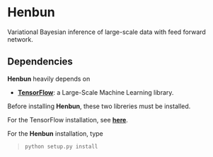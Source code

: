# Henbun
<!--[![Build status](https://codeship.com/projects/8e8c5940-5322-0134-e799-4668b3c53a58/status?branch=master)](https://codeship.com/projects/147609)
[![Coverage status](https://codecov.io/gh/fujii-team/GPinv/branch/master/graph/badge.svg)](https://codecov.io/gh/fujii-team/GPinv)
-->

Variational Bayesian inference of large-scale data with feed forward network.


## Dependencies
**Henbun** heavily depends on
+ [**TensorFlow**](https://www.tensorflow.org/): a Large-Scale Machine Learning library.

Before installing **Henbun**, these two libreries must be installed.

For the TensorFlow installation,
see [**here**](https://www.tensorflow.org/versions/master/get_started/os_setup.html).

For the **Henbun** installation, type
> `python setup.py install`
